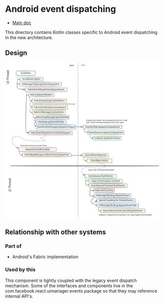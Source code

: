 # Android event dispatching

* [Main doc](../../../../../../../../../../../../__docs__/README.md)

This directory contains Kotlin classes specific to Android event dispatching in the new architecture.

## Design

![Diagram showing how an event is processed in the new architecture](./life-of-an-event.excalidraw.svg)

## Relationship with other systems

### Part of

- Android's Fabric implementation

### Used by this

This component is tightly coupled with the legacy event dispatch mechanism. Some of the interfaces and components live in the com.facebook.react.uimanager.events package so that they may reference internal API's.
